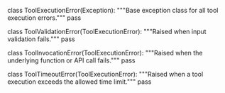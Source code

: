 class ToolExecutionError(Exception):
    """Base exception class for all tool execution errors."""
    pass

class ToolValidationError(ToolExecutionError):
    """Raised when input validation fails."""
    pass

class ToolInvocationError(ToolExecutionError):
    """Raised when the underlying function or API call fails."""
    pass

class ToolTimeoutError(ToolExecutionError):
    """Raised when a tool execution exceeds the allowed time limit."""
    pass
